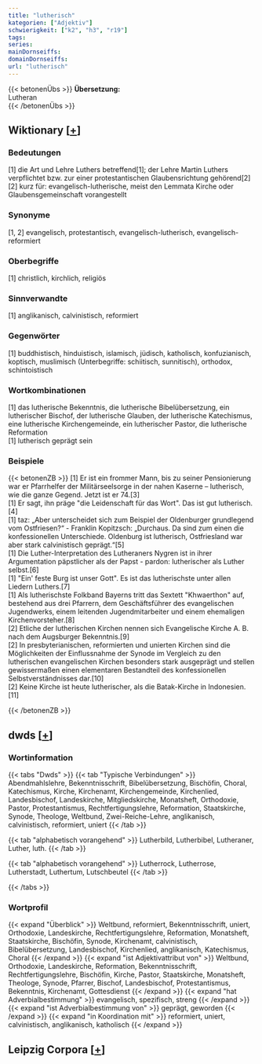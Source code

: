 ```yaml
---
title: "lutherisch"
kategorien: ["Adjektiv"]
schwierigkeit: ["k2", "h3", "r19"]
tags:
series:
mainDornseiffs:
domainDornseiffs:
url: "lutherisch"
---
```


{{< betonenÜbs >}}
**Übersetzung:**  
Lutheran  
{{< /betonenÜbs >}}

## Wiktionary [[+](https://de.wiktionary.org/wiki/lutherisch)]

### Bedeutungen
[1] die Art und Lehre Luthers betreffend[1]; der Lehre Martin Luthers verpflichtet bzw. zur einer protestantischen Glaubensrichtung gehörend[2]  
[2] kurz für: evangelisch-lutherische, meist den Lemmata Kirche oder Glaubensgemeinschaft vorangestellt  

### Synonyme
[1, 2] evangelisch, protestantisch, evangelisch-lutherisch, evangelisch-reformiert  

### Oberbegriffe
[1] christlich, kirchlich, religiös  

### Sinnverwandte
[1] anglikanisch, calvinistisch, reformiert  

### Gegenwörter
[1] buddhistisch, hinduistisch, islamisch, jüdisch, katholisch, konfuzianisch, koptisch, muslimisch (Unterbegriffe: schiitisch, sunnitisch), orthodox, schintoistisch  

### Wortkombinationen
[1] das lutherische Bekenntnis, die lutherische Bibelübersetzung, ein lutherischer Bischof, der lutherische Glauben, der lutherische Katechismus, eine lutherische Kirchengemeinde, ein lutherischer Pastor, die lutherische Reformation  
[1] lutherisch geprägt sein  

### Beispiele
{{< betonenZB >}}
[1] Er ist ein frommer Mann, bis zu seiner Pensionierung war er Pfarrhelfer der Militärseelsorge in der nahen Kaserne – lutherisch, wie die ganze Gegend. Jetzt ist er 74.[3]  
[1] Er sagt, ihn präge "die Leidenschaft für das Wort". Das ist gut lutherisch.[4]  
[1] taz: „Aber unterscheidet sich zum Beispiel der Oldenburger grundlegend vom Ostfriesen?“ - Franklin Kopitzsch: „Durchaus. Da sind zum einen die konfessionellen Unterschiede. Oldenburg ist lutherisch, Ostfriesland war aber stark calvinistisch geprägt.“[5]  
[1] Die Luther-Interpretation des Lutheraners Nygren ist in ihrer Argumentation päpstlicher als der Papst - pardon: lutherischer als Luther selbst.[6]  
[1] "Ein' feste Burg ist unser Gott". Es ist das lutherischste unter allen Liedern Luthers.[7]  
[1] Als lutherischste Folkband Bayerns tritt das Sextett "Khwaerthon" auf, bestehend aus drei Pfarrern, dem Geschäftsführer des evangelischen Jugendwerks, einem leitenden Jugendmitarbeiter und einem ehemaligen Kirchenvorsteher.[8]  
[2] Etliche der lutherischen Kirchen nennen sich Evangelische Kirche A. B. nach dem Augsburger Bekenntnis.[9]  
[2] In presbyterianischen, reformierten und unierten Kirchen sind die Möglichkeiten der Einflussnahme der Synode im Vergleich zu den lutherischen evangelischen Kirchen besonders stark ausgeprägt und stellen gewissermaßen einen elementaren Bestandteil des konfessionellen Selbstverständnisses dar.[10]  
[2] Keine Kirche ist heute lutherischer, als die Batak-Kirche in Indonesien.[11]  

{{< /betonenZB >}}


## dwds [[+](https://www.dwds.de/wb/lutherisch)]

### Wortinformation
{{< tabs "Dwds" >}}
{{< tab "Typische Verbindungen" >}}
Abendmahlslehre, Bekenntnisschrift, Bibelübersetzung, Bischöfin, Choral, Katechismus, Kirche, Kirchenamt, Kirchengemeinde, Kirchenlied, Landesbischof, Landeskirche, Mitgliedskirche, Monatsheft, Orthodoxie, Pastor, Protestantismus, Rechtfertigungslehre, Reformation, Staatskirche, Synode, Theologe, Weltbund, Zwei-Reiche-Lehre, anglikanisch, calvinistisch, reformiert, uniert
{{< /tab >}}

{{< tab "alphabetisch vorangehend" >}}
Lutherbild, Lutherbibel, Lutheraner, Luther, luth.
{{< /tab >}}

{{< tab "alphabetisch vorangehend" >}}
Lutherrock, Lutherrose, Lutherstadt, Luthertum, Lutschbeutel
{{< /tab >}}

{{< /tabs >}}

### Wortprofil
{{< expand "Überblick" >}} Weltbund, reformiert, Bekenntnisschrift, uniert, Orthodoxie, Landeskirche, Rechtfertigungslehre, Reformation, Monatsheft, Staatskirche, Bischöfin, Synode, Kirchenamt, calvinistisch, Bibelübersetzung, Landesbischof, Kirchenlied, anglikanisch, Katechismus, Choral {{< /expand >}}
{{< expand "ist Adjektivattribut von" >}} Weltbund, Orthodoxie, Landeskirche, Reformation, Bekenntnisschrift, Rechtfertigungslehre, Bischöfin, Kirche, Pastor, Staatskirche, Monatsheft, Theologe, Synode, Pfarrer, Bischof, Landesbischof, Protestantismus, Bekenntnis, Kirchenamt, Gottesdienst {{< /expand >}}
{{< expand "hat Adverbialbestimmung" >}} evangelisch, spezifisch, streng {{< /expand >}}
{{< expand "ist Adverbialbestimmung von" >}} geprägt, geworden {{< /expand >}}
{{< expand "in Koordination mit" >}} reformiert, uniert, calvinistisch, anglikanisch, katholisch {{< /expand >}}

## Leipzig Corpora [[+](https://corpora.uni-leipzig.de/en/res?word=lutherisch&corpusId=deu_newscrawl-public_2018)]

